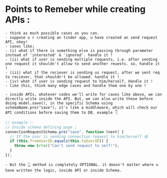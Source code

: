 # Points to Remeber while creating APIs :

    - think as much possible cases as you can.
    - suppose u r creating an tinder app, u have created an send request API, okey!
    - cases like;
    - (i) what if there is something else is passing through parameter instead of 'interested' & 'ignored'. handle it !
    - (ii) what if user is sending multiple requests, i.e. after sending one request it shouldn't allow to send another reuests. so, handle it !
    - (iii) what if the reciever is sending us request, after we sent req to reciever, that shouldn't be allowed. handle it !
    - (iv) what if user is sending request to him/herself, Handle it !
    - like this, think many edge cases and handle them one by one !

    - inside APIs, whatever codes we'll write for cases like above, we can directly write inside the API. But, we can also write those before doing model.save(), in the specific Schema using schemaName.pre("save"), it's like a middleware, which will check our API conditions before saving them to DB. example 👇

```js
// example :-
// Inside schema defining page ;
connectionRequestSchema.pre("save", function (next) {
  // If the user is sending connection request to him/herself 😅
  if (this.fromUserID.equals(this.toUserID)) {
    throw new Error("Can't send request to self!");
  }
});
```

    - But the 👆 method is completely OPTIONAL. it doesn't matter where u have written the logic, inside API or inside Schema.

